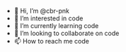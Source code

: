 - 👋 Hi, I’m @cbr-pnk
- 👀 I’m interested in code
- 🌱 I’m currently learning code
- 💞️ I’m looking to collaborate on code
- 📫 How to reach me code
